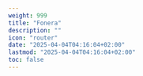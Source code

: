 ```yaml
---
weight: 999
title: "Fonera"
description: ""
icon: "router"
date: "2025-04-04T04:16:04+02:00"
lastmod: "2025-04-04T04:16:04+02:00"
toc: false
---
```

